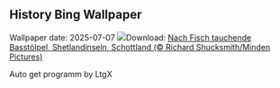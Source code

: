 ## History Bing Wallpaper
Wallpaper date: 2025-07-07
![](https://www.bing.com/th?id=OHR.ShetlandGannets_DE-DE8492203831_UHD.jpg&w=1000)Download: [Nach Fisch tauchende Basstölpel, Shetlandinseln, Schottland (© Richard Shucksmith/Minden Pictures)](https://www.bing.com/th?id=OHR.ShetlandGannets_DE-DE8492203831_UHD.jpg)

Auto get programm by LtgX

